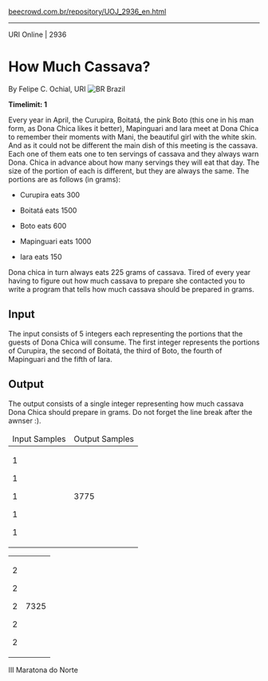 <p><a href="https://www.beecrowd.com.br/repository/UOJ_2936_en.html">beecrowd.com.br/repository/UOJ_2936_en.html</a></p><hr>
<div>
  <span>URI Online | 2936</span>
  <h1>How Much Cassava?</h1>
  <div>
    <p>By Felipe C. Ochial, URI <img src="https://resources.beecrowd.com.br/gallery/images/flags/br.gif" alt="BR"> Brazil</p>
  </div>
  <strong>Timelimit: 1</strong>
</div>
<div>
<div>
  <p>Every year in April, the Curupira, Boitatá, the pink Boto (this one in his man form, as Dona Chica likes it better), Mapinguari and Iara meet at Dona Chica to remember their moments with Mani, the beautiful girl with the white skin. And as it could not be different the main dish of this meeting is the cassava. Each one of them eats one to ten servings of cassava and they always warn Dona. Chica in advance about how many servings they will eat that day. The size of the portion of each is different, but they are always the same. The portions are as follows (in grams):</p>
  <ul>
    <li>
      <p>Curupira eats 300</p>
    </li>
    <li>
      <p>Boitatá eats 1500</p>
    </li>
    <li>
      <p>Boto eats 600</p>
    </li>
    <li>
      <p>Mapinguari eats 1000</p>
    </li>
    <li>
      <p>Iara eats 150</p>
    </li>
  </ul>
  <p>Dona chica in turn always eats 225 grams of cassava. Tired of every year having to figure out how much cassava to prepare she contacted you to write a program that tells how much cassava should be prepared in grams.</p>
</div>
<h2>Input</h2>
<div>
  <p>The input consists of 5 integers each representing the portions that the guests of Dona Chica will consume. The first integer represents the portions of Curupira, the second of Boitatá, the third of Boto, the fourth of Mapinguari and the fifth of Iara.</p>
</div>
<h2>Output</h2>
<div>
  <p>The output consists of a single integer representing how much cassava Dona Chica should prepare in grams. Do not forget the line break after the awnser :).</p>
</div>
<div></div>
<table>
  <thead>
    <tr>
      <td>Input Samples</td>
      <td>Output Samples</td>
    </tr>
  </thead>
  <tbody>
    <tr>
      <td>
        <p>1</p>
        <p>1</p>
        <p>1</p>
        <p>1</p>
        <p>1</p>
      </td>
      <td>
        <p>3775</p>
      </td>
    </tr>
  </tbody>
</table>
<div></div>
  <table>
    <thead>
    </thead>
    <tbody>
      <tr>
        <td>
          <p>2</p>
          <p>2</p>
          <p>2</p>
          <p>2</p>
          <p>2</p>
        </td>
        <td>
          <p>7325</p>
        </td>
      </tr>
    </tbody>
  </table>
  <p>
  III Maratona do Norte</p>
</div>
